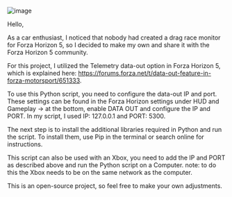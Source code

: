 ![image](https://github.com/user-attachments/assets/38151b74-3e92-4d16-a354-990776c65068)

Hello,

As a car enthusiast, I noticed that nobody had created a drag race monitor for Forza Horizon 5, so I decided to make my own and share it with the Forza Horizon 5 community.

For this project, I utilized the Telemetry data-out option in Forza Horizon 5, which is explained here: https://forums.forza.net/t/data-out-feature-in-forza-motorsport/651333.

To use this Python script, you need to configure the data-out IP and port. These settings can be found in the Forza Horizon settings under HUD and Gameplay -> at the bottom, enable DATA OUT and configure the IP and PORT. In my script, I used IP: 127.0.0.1 and PORT: 5300.

The next step is to install the additional libraries required in Python and run the script. To install them, use Pip in the terminal or search online for instructions.

This script can also be used with an Xbox, you need to add the IP and PORT as described above and run the Python script on a Computer.
note: to do this the Xbox needs to be on the same network as the computer.

This is an open-source project, so feel free to make your own adjustments.
